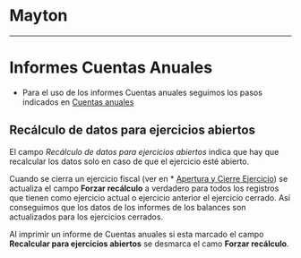 # Mayton
----------------------

# Informes Cuentas Anuales

* Para el uso de los informes Cuentas anuales seguimos los pasos indicados en [Cuentas anuales](../../../../modulos/area_financiera/informes/cuentasanuales/cuentasanuales.md)

## Recálculo de datos para ejercicios abiertos
El campo *Recálculo de datos para ejercicios abiertos* indica que hay que recalcular los datos solo en caso de que el ejercicio esté abierto.

Cuando se cierra un ejercicio fiscal (ver en *  [Apertura y Cierre Ejercicio](../../../../modulos/area_financiera/principal/apertura_cierre_ejercicio/aperturacierre.md)) se actualiza el campo **Forzar recálculo** a verdadero para todos los registros que tienen como ejercicio actual o ejercicio anterior el ejercicio cerrado. Así conseguimos que los datos de los informes de los balances son actualizados para los ejercicios cerrados.

Al imprimir un informe de Cuentas anuales si esta marcado el campo **Recalcular para ejercicios abiertos** se desmarca el camo **Forzar recálculo**.
